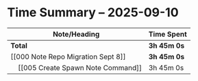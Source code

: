 # Time Summary – 2025-09-10

| Note/Heading | Time Spent |
|--------------|------------|
| **Total** | **3h 45m 0s** |
| [[000 Note Repo Migration Sept 8]] | **3h 45m 0s** |
| &nbsp;&nbsp;&nbsp;&nbsp;[[005 Create Spawn Note Command]] | 3h 45m 0s |

